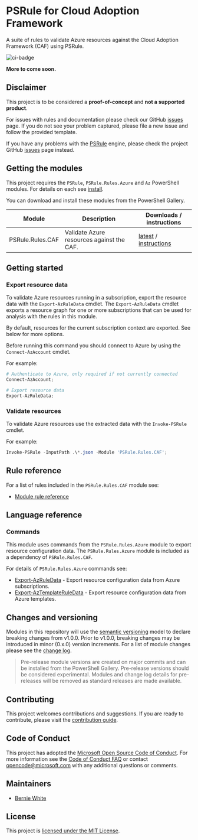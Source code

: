 # PSRule for Cloud Adoption Framework

A suite of rules to validate Azure resources against the Cloud Adoption Framework (CAF) using PSRule.

![ci-badge]

**More to come soon.**

## Disclaimer

This project is to be considered a **proof-of-concept** and **not a supported product**.

For issues with rules and documentation please check our GitHub [issues](https://github.com/Microsoft/PSRule.Rules.CAF/issues) page.
If you do not see your problem captured, please file a new issue and follow the provided template.

If you have any problems with the [PSRule][engine] engine, please check the project GitHub [issues](https://github.com/Microsoft/PSRule/issues) page instead.

## Getting the modules

This project requires the `PSRule`, `PSRule.Rules.Azure` and `Az` PowerShell modules. For details on each see [install].

You can download and install these modules from the PowerShell Gallery.

Module             | Description | Downloads / instructions
------             | ----------- | ------------------------
PSRule.Rules.CAF   | Validate Azure resources against the CAF. | [latest][module] / [instructions][install]

## Getting started

### Export resource data

To validate Azure resources running in a subscription, export the resource data with the `Export-AzRuleData` cmdlet.
The `Export-AzRuleData` cmdlet exports a resource graph for one or more subscriptions that can be used for analysis with the rules in this module.

By default, resources for the current subscription context are exported. See below for more options.

Before running this command you should connect to Azure by using the `Connect-AzAccount` cmdlet.

For example:

```powershell
# Authenticate to Azure, only required if not currently connected
Connect-AzAccount;

# Export resource data
Export-AzRuleData;
```

### Validate resources

To validate Azure resources use the extracted data with the `Invoke-PSRule` cmdlet.

For example:

```powershell
Invoke-PSRule -InputPath .\*.json -Module 'PSRule.Rules.CAF';
```

## Rule reference

For a list of rules included in the `PSRule.Rules.CAF` module see:

- [Module rule reference](docs/rules/en/module.md)

## Language reference

### Commands

This module uses commands from the `PSRule.Rules.Azure` module to export resource configuration data.
The `PSRule.Rules.Azure` module is included as a dependency of `PSRule.Rules.CAF`.

For details of `PSRule.Rules.Azure` commands see:

- [Export-AzRuleData](https://github.com/Microsoft/PSRule.Rules.Azure/blob/main/docs/commands/PSRule.Rules.Azure/en-US/Export-AzRuleData.md) - Export resource configuration data from Azure subscriptions.
- [Export-AzTemplateRuleData](https://github.com/Microsoft/PSRule.Rules.Azure/blob/main/docs/commands/PSRule.Rules.Azure/en-US/Export-AzTemplateRuleData.md) - Export resource configuration data from Azure templates.

## Changes and versioning

Modules in this repository will use the [semantic versioning](http://semver.org/) model to declare breaking changes from v1.0.0.
Prior to v1.0.0, breaking changes may be introduced in minor (0.x.0) version increments.
For a list of module changes please see the [change log](CHANGELOG.md).

> Pre-release module versions are created on major commits and can be installed from the PowerShell Gallery.
> Pre-release versions should be considered experimental.
> Modules and change log details for pre-releases will be removed as standard releases are made available.

## Contributing

This project welcomes contributions and suggestions.
If you are ready to contribute, please visit the [contribution guide](CONTRIBUTING.md).

## Code of Conduct

This project has adopted the [Microsoft Open Source Code of Conduct](https://opensource.microsoft.com/codeofconduct/).
For more information see the [Code of Conduct FAQ](https://opensource.microsoft.com/codeofconduct/faq/)
or contact [opencode@microsoft.com](mailto:opencode@microsoft.com) with any additional questions or comments.

## Maintainers

- [Bernie White](https://github.com/BernieWhite)

## License

This project is [licensed under the MIT License](LICENSE).

[install]: docs/scenarios/install-instructions.md
[ci-badge]: https://dev.azure.com/bewhite/PSRule.Rules.CAF/_apis/build/status/PSRule.Rules.CAF-CI?branchName=main
[module]: https://www.powershellgallery.com/packages/PSRule.Rules.CAF
[engine]: https://github.com/Microsoft/PSRule
